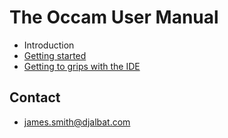 # The Occam User Manual

* Introduction
* [Getting started](./getting-started.md)
* [Getting to grips with the IDE](./getting-to-grips-with-the-ide.md)

## Contact

* james.smith@djalbat.com
